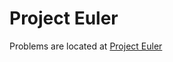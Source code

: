 <h1>Project Euler</h1>
<p>Problems are located at <a href="http://projecteuler.net/">Project Euler</a></p>